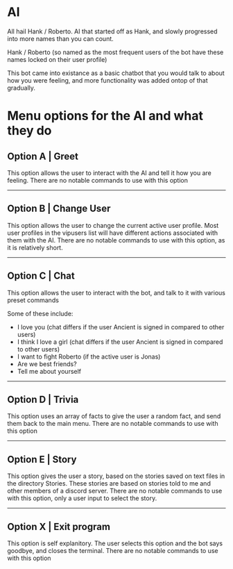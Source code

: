 # AI

All hail Hank / Roberto. 
AI that started off as Hank, and slowly progressed into more names than you can count.

Hank / Roberto (so named as the most frequent users of the bot have these names locked on their user profile) 

This bot came into existance as a basic chatbot that you would talk to about how you were feeling, and more functionality was added ontop of that gradually.

# Menu options for the AI and what they do

## Option A | Greet

This option allows the user to interact with the AI and tell it how you are feeling. There are no notable commands to use with this option

---

## Option B | Change User

This option allows the user to change the current active user profile. Most user profiles in the vipusers list will have different actions associated with them with the AI. There are no notable commands to use with this option, as it is relatively short.

---

## Option C | Chat

This option allows the user to interact with the bot, and talk to it with various preset commands

Some of these include:

* I love you (chat differs if the user Ancient is signed in compared to other users)
* I think I love a girl (chat differs if the user Ancient is signed in compared to other users)
* I want to fight Roberto (if the active user is Jonas)
* Are we best friends?
* Tell me about yourself

---

## Option D | Trivia

This option uses an array of facts to give the user a random fact, and send them back to the main menu. There are no notable commands to use with this option

---

## Option E | Story

This option gives the user a story, based on the stories saved on text files in the directory Stories. These stories are based on stories told to me and other members of a discord server. There are no notable commands to use with this option, only a user input to select the story.

---

## Option X | Exit program

This option is self explanitory. The user selects this option and the bot says goodbye, and closes the terminal. There are no notable commands to use with this option